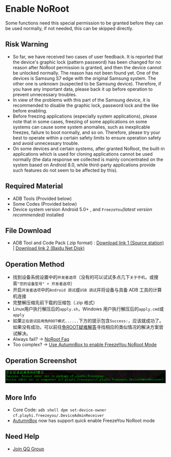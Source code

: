 # Enable NoRoot
Some functions need this special permission to be granted before they can be used normally, if not needed, this can be skipped directly.

## Risk Warning
* So far, we have received two cases of user feedback. It is reported that the device's graphic lock (pattern password) has been changed for no reason after NoRoot permission is granted, and then the device cannot be unlocked normally. The reason has not been found yet. One of the devices is Samsung S7 edge with the original Samsung system. The other one is unknown (suspected to be Samsung device). Therefore, if you have any important data, please back it up before operation to prevent unnecessary troubles.
* In view of the problems with this part of the Samsung device, it is recommended to disable the graphic lock, password lock and the like before enabling.
* Before freezing applications (especially system applications), please note that in some cases, freezing of some applications on some systems can cause some system anomalies, such as inexplicable freezes, failure to boot normally, and so on. Therefore, please try your best to operate within a certain safety limits to ensure operation safety and avoid unnecessary trouble.
* On some devices and certain systems, after granted NoRoot, the built-in applications which is used for cloning applications cannot be used normally (the data response we collected is mainly concentrated on the system based on Android 8.0, while third-party applications provide such features do not seem to be affected by this).

## Required Material
* ADB Tools (Provided below)
* Some Codes (Provided below)
* Device system version Android 5.0+ , and `FreezeYou`_(latest version recommended)_ installed

## File Download
* ADB Tool and Code Pack (.zip format) : [Download link 1 (Source station)](https://freezeyou.playhi.net/attachment/urt.zip) | [Download link 2 (Baidu Net Disk)](https://pan.baidu.com/s/1RlHg4w0z5O2aNc_ejkeUvA)

## Operation Method
* 找到设备系统设置中的`开发者选项`（没有的可以试试多点几下`关于手机`，或搜索`"您的设备型号" + 开发者选项`）
* 开启`开发者选项`中的`Android 调试`或`USB 调试`并将设备与具备 ADB 工具的计算机连接
* 完整解压缩先前下载的压缩包（.zip 格式）
* Linux用户执行解压后的`apply.sh`，Windows 用户执行解压后的`apply.cmd`或`apply`
* 如果`正在尝试启用免ROOT模式......`下方的提示包含`Success:`，应该就成功了。如果没有成功，可以前往[免ROOT疑难解答](../faq/mroot.md)寻找相应的类似情况的解决方案尝试解决。
* Always fail? → [NoRoot Faq](../faq/mroot.md)
* Too complex? → [Use AutumnBox to enable FreezeYou NoRoot Mode](https://www.atmb.top/?from=freezeyou)

## Operation Screenshot
![Operation Screenshot](/assets/img/20180207104242.png)

## More Info
* Core Code:  `adb shell dpm set-device-owner cf.playhi.freezeyou/.DeviceAdminReceiver`
* [AutumnBox](https://www.atmb.top/?from=freezeyou)  now has support quick enable FreezeYou NoRoot mode

## Need Help
* [Join QQ Group](https://shang.qq.com/wpa/qunwpa?idkey=1b94199f20fa607ca03d33a8b53f37203fbf721e84900a7e20d89ba5a6fd3da5)


